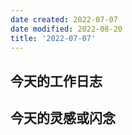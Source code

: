```yaml
---
date created: 2022-07-07
date modified: 2022-08-20
title: '2022-07-07'
---
```


## 今天的工作日志

## 今天的灵感或闪念
